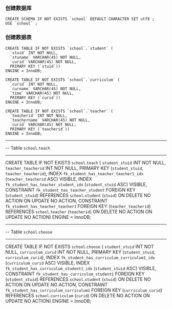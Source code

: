 ### 创建数据库
```key
CREATE SCHEMA IF NOT EXISTS `school` DEFAULT CHARACTER SET utf8 ;
USE `school` ;
```
### 创建数据表
```key
CREATE TABLE IF NOT EXISTS `school`.`student` (
  `stuid` INT NOT NULL,
  `stuname` VARCHAR(45) NOT NULL,
  `curid` VARCHAR(45) NOT NULL,
  PRIMARY KEY (`stuid`))
ENGINE = InnoDB;

CREATE TABLE IF NOT EXISTS `school`.`curriculum` (
  `curid` INT NOT NULL,
  `curname` VARCHAR(45) NOT NULL,
  `time` VARCHAR(45) NOT NULL,
  PRIMARY KEY (`curid`))
ENGINE = InnoDB;

CREATE TABLE IF NOT EXISTS `school`.`teacher` (
  `teacherid` INT NOT NULL,
  `teachername` VARCHAR(45) NOT NULL,
  `curid` VARCHAR(45) NOT NULL,
  PRIMARY KEY (`teacherid`))
ENGINE = InnoDB;
```

-- -----------------------------------------------------
-- Table `school`.`teach`
-- -----------------------------------------------------
CREATE TABLE IF NOT EXISTS `school`.`teach` (
  `student_stuid` INT NOT NULL,
  `teacher_teacherid` INT NOT NULL,
  PRIMARY KEY (`student_stuid`, `teacher_teacherid`),
  INDEX `fk_student_has_teacher_teacher1_idx` (`teacher_teacherid` ASC) VISIBLE,
  INDEX `fk_student_has_teacher_student_idx` (`student_stuid` ASC) VISIBLE,
  CONSTRAINT `fk_student_has_teacher_student`
    FOREIGN KEY (`student_stuid`)
    REFERENCES `school`.`student` (`stuid`)
    ON DELETE NO ACTION
    ON UPDATE NO ACTION,
  CONSTRAINT `fk_student_has_teacher_teacher1`
    FOREIGN KEY (`teacher_teacherid`)
    REFERENCES `school`.`teacher` (`teacherid`)
    ON DELETE NO ACTION
    ON UPDATE NO ACTION)
ENGINE = InnoDB;


-- -----------------------------------------------------
-- Table `school`.`choose`
-- -----------------------------------------------------
CREATE TABLE IF NOT EXISTS `school`.`choose` (
  `student_stuid` INT NOT NULL,
  `curriculum_curid` INT NOT NULL,
  PRIMARY KEY (`student_stuid`, `curriculum_curid`),
  INDEX `fk_student_has_curriculum_curriculum1_idx` (`curriculum_curid` ASC) VISIBLE,
  INDEX `fk_student_has_curriculum_student1_idx` (`student_stuid` ASC) VISIBLE,
  CONSTRAINT `fk_student_has_curriculum_student1`
    FOREIGN KEY (`student_stuid`)
    REFERENCES `school`.`student` (`stuid`)
    ON DELETE NO ACTION
    ON UPDATE NO ACTION,
  CONSTRAINT `fk_student_has_curriculum_curriculum1`
    FOREIGN KEY (`curriculum_curid`)
    REFERENCES `school`.`curriculum` (`curid`)
    ON DELETE NO ACTION
    ON UPDATE NO ACTION)
ENGINE = InnoDB;
```
